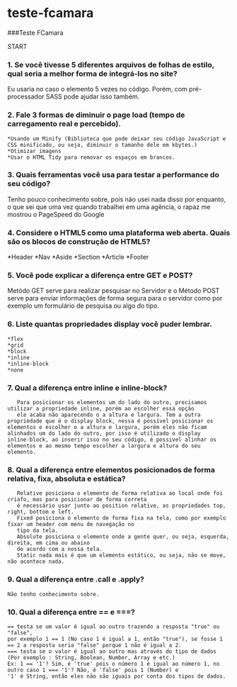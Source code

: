 # teste-fcamara
###Teste FCamara

START
### 1. Se você tivesse 5 diferentes arquivos de folhas de estilo, qual seria a melhor forma de integrá-los no site?
   Eu usaria no caso o elemento <link rel="stylesheet" href="nome_do_arquivo.css"> 5 vezes no código.
   Porém, com pré-processador SASS pode ajudar isso também.
   
### 2. Fale 3 formas de diminuir o page load (tempo de carregamento real e percebido).
    *Usando um Minify (Biblioteca que pode deixar seu código JavaScript e CSS minificado, ou seja, diminuir o tamanho dele em kbytes.)
    *Otimizar imagens
    *Usar o HTML Tidy para removar os espaços em brancos.
    
### 3. Quais ferramentas você usa para testar a performance do seu código?
   Tenho pouco conhecimento sobre, pois não usei nada disso por enquanto, o que sei que uma vez quando trabalhei em uma agência,
   o rapaz me mostrou o PageSpeed do Google
  
### 4. Considere o HTML5 como uma plataforma web aberta. Quais são os blocos de construção de HTML5?
   *Header
   *Nav
   *Aside
   *Section
   *Article
   *Footer
   
### 5. Você pode explicar a diferença entre GET e POST?
   Metódo GET serve para realizar pesquisar no Servidor e o Método POST serve para enviar informações de forma segura para
   o servidor como por exemplo um formulário de pesquisa ou algo do tipo.
   
### 6. Liste quantas propriedades display você puder lembrar.
    *flex
    *grid
    *block
    *inline
    *inline-block
    *none
    
### 7. Qual a diferença entre inline e inline-block?
       Para posicionar os elementos um do lado do outro, precisamos utilizar a propriedade inline, porém ao escolher essa opção
       ele acaba não aparecendo o a altura e largura. Tem a outra propriedade que é o display block, nessa é possível posicionar os            elementos e escolher o a altura e largura, porém eles não ficam alinhados um do lado do outro, por isso é utilizado o display            inline-block, ao inserir isso no seu código, é possivel alinhar os elementos e ao mesmo tempo escolher a largura e altura do seu        elemento.
       
### 8. Qual a diferença entre elementos posicionados de forma relativa, fixa, absoluta e estática?
       Relative posiciona o elemento de forma relativa ao local onde foi criafo, mas para posicionar de forma correta
       é necessário usar junto ao position relative, as propriedades top, right, bottom e left.
       Fixed posiciona o elemento de forma fixa na tela, como por exemplo fixar um header com menu de navegação no
       tipo da tela.
       Absolute posiciona o elemento onde a gente quer, ou seja, esquerda, direita, em cima ou abaixo
       de acordo com a nossa tela.
       Static nada mais é que um elemento estático, ou seja, não se move, não acontece nada.
       
### 9. Qual a diferença entre .call e .apply?
    Não tenho conhecimento sobre.
    
### 10. Qual a diferença entre == e ===?
    == testa se um valor é igual ao outro trazendo a resposta "true" ou "false", 
    por exemplo 1 == 1 (No caso 1 é igual a 1, então "true"), se fosse 1 == 2 a resposta seria "false" porque 1 não é igual a 2.
    === testa se o valor é igual ao outro mas através do tipo de dados (Por exemplo : String, Boolean, Number, Array e etc.)
    Ex: 1 == '1'? Sim, é 'true' pois o número 1 é igual ao número 1, no outro caso 1 === '1'? Não, é 'false' pois 1 (Number) e 
    '1' é String, então eles não são iguais por conta dos tipos de dados.


